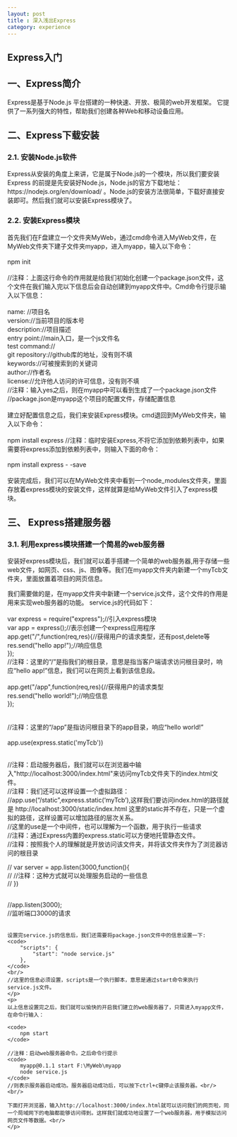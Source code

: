 ```yaml
---
layout: post
title : 深入浅出Express
category: experience
---
```


<section>
	<h1>Express入门</h1>
	<h2>一、Express简介</h2>
	<p>
		Express是基于Node.js 平台搭建的一种快速、开放、极简的web开发框架。
	它提供了一系列强大的特性，帮助我们创建各种Web和移动设备应用。
	</p>
</section>

<section>
	<h2>二、Express下载安装</h2>
	<h3>2.1.	安装Node.js软件</h3>
	<p>
		Express从安装的角度上来讲，它是属于Node.js的一个模块，所以我们要安装Express
	的前提是先安装好Node.js，Node.js的官方下载地址：https://nodejs.org/en/download/ 。Node.js的安装方法很简单，下载好直接安装即可。然后我们就可以安装Express模块了。
	</p>
</section>

<section>
	<h3>2.2.	安装Express模块</h3>
	<p>
	首先我们在F盘建立一个文件夹MyWeb，通过cmd命令进入MyWeb文件，在MyWeb文件夹下建子文件夹myapp，进入myapp，输入以下命令：<br/>
	<br/>
	npm init<br/> 
	<br/>
	//注释：上面这行命令的作用就是给我们初始化创建一个package.json文件，这个文件在我们输入完以下信息后会自动创建到myapp文件中。Cmd命令行提示输入以下信息：<br/>
	<br/>
	name: //项目名<br/>
	version://当前项目的版本号<br/>
	description://项目描述<br/>
	entry point://main入口，是一个js文件名<br/>
	test command://<br/>
	git repository://github库的地址，没有则不填<br/>
	keywords://可被搜索到的关键词<br/>
	author://作者名<br/>
	license://允许他人访问的许可信息，没有则不填<br/>
	//注释：输入yes之后，则在myapp中可以看到生成了一个package.json文件<br/>
	//package.json是myapp这个项目的配置文件，存储配置信息<br/>
	<br/>
		建立好配置信息之后，我们来安装Express模块。cmd退回到MyWeb文件夹，输入以下命令：<br/>
	<br/>
	npm install express 
	//注释：临时安装Express,不将它添加到依赖列表中，如果需要将express添加到依赖列表中，则输入下面的命令：
	<br/>
	<br/>
	npm install express - -save<br/>
	<br/>
	安装完成后，我们可以在MyWeb文件夹中看到一个node_modules文件夹，里面存放着express模块的安装文件，这样就算是给MyWeb文件引入了express模块。<br/>
	</p>
</section>

<section>
	<h2>三、	Express搭建服务器</h2>
	<h3>3.1.	利用express模块搭建一个简易的web服务器</h3>
	<p>
	安装好express模块后，我们就可以着手搭建一个简单的web服务器,用于存储一些web文件，如网页、css、js、图像等。我们在myapp文件夹内新建一个myTcb文件夹，里面放置着项目的网页信息。
	</p>
	<p>
	我们需要做的是，在myapp文件夹中新建一个service.js文件，这个文件的作用是用来实现web服务器的功能。
	service.js的代码如下：<br/>
	<br/>
	var express = require("express");//引入express模块<br/>
	var app = express();//表示创建一个express应用程序<br/>
	app.get("/",function(req,res){//获得用户的请求类型，还有post,delete等<br/>
		res.send("hello app!");//响应信息<br/>
	});
	<br/>
	//注释：这里的“/”是指我们的根目录，意思是指当客户端请求访问根目录时，响应“hello app!”信息，我们可以在网页上看到该信息段。<br/>
	<br/>
	app.get("/app",function(req,res){//获得用户的请求类型<br/>
		res.send("hello world!");//响应信息<br/>
	});<br/><br/>
	<br/>
	//注释：这里的“/app”是指访问根目录下的app目录，响应“hello world!” 
	<br/><br/>
	app.use(express.static('myTcb'))<br/><br/>
	</p>
	<p>
	//注释：启动服务器后，我们就可以在浏览器中输入"http://localhost:3000/index.html"来访问myTcb文件夹下的index.html文件。<br/>
	//注释：我们还可以这样设置一个虚拟路径：<br/>
	//app.use(“/static”,express.static(‘myTcb’),这样我们要访问index.html的路径就是 http://localhost:3000/static/index.html 这里的static并不存在，只是一个虚拟的路径，这样设置可以增加路径的层次关系。<br/>
	//这里的use是一个中间件，也可以理解为一个函数，用于执行一些请求<br/>
	//注释：通过Express内置的express.static可以方便地托管静态文件。<br/>
	//注释：按照我个人的理解就是开放访问该文件夹，并将该文件夹作为了浏览器访问的根目录<br/>
	</p>
	<p>
	// var server = app.listen(3000,function(){<br/>
	// 	//注释：这种方式就可以处理服务启动的一些信息<br/>
	// })<br/><br/>
	<p>
	//app.listen(3000);<br/>
	//监听端口3000的请求<br/><br/>
	
	设置完service.js的信息后，我们还需要将package.json文件中的信息设置一下:
	<code>
		"scripts": {
			"start": "node service.js"
		},
	</code>	
	<br/>
	//这里的信息必须设置，scripts是一个执行脚本，意思是通过start命令来执行service.js文件。
	</p>
	<p>
	以上信息设置完之后，我们就可以愉快的开启我们建立的web服务器了，只需进入myapp文件，在命令行输入：
	
	<code>
		npm start
	</code>
	
	//注释：启动web服务器命令。之后命令行提示 
	<code>
		myapp@0.1.1 start F:\MyWeb\myapp 
		node service.js
	</code>
	//则表示服务器启动成功。服务器启动成功后，可以按下ctrl+c键停止该服务器。<br/><br/>

	下面打开浏览器，输入http://localhost:3000/index.html就可以访问我们的网页啦，同一个局域网下的电脑都能够访问得到。这样我们就成功地设置了一个web服务器，用于模拟访问网页文件等数据。<br/>
	</p>
</section>